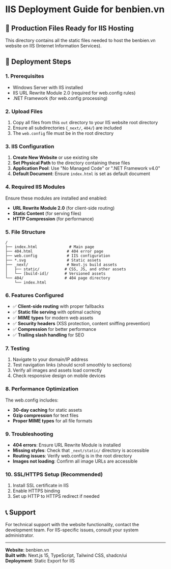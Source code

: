 # IIS Deployment Guide for benbien.vn

## 📁 Production Files Ready for IIS Hosting

This directory contains all the static files needed to host the benbien.vn website on IIS (Internet Information Services).

## 🚀 Deployment Steps

### 1. Prerequisites
- Windows Server with IIS installed
- IIS URL Rewrite Module 2.0 (required for web.config rules)
- .NET Framework (for web.config processing)

### 2. Upload Files
1. Copy all files from this `out` directory to your IIS website root directory
2. Ensure all subdirectories (`_next/`, `404/`) are included
3. The `web.config` file must be in the root directory

### 3. IIS Configuration
1. **Create New Website** or use existing site
2. **Set Physical Path** to the directory containing these files
3. **Application Pool**: Use "No Managed Code" or ".NET Framework v4.0"
4. **Default Document**: Ensure `index.html` is set as default document

### 4. Required IIS Modules
Ensure these modules are installed and enabled:
- **URL Rewrite Module 2.0** (for client-side routing)
- **Static Content** (for serving files)
- **HTTP Compression** (for performance)

### 5. File Structure
```
/
├── index.html              # Main page
├── 404.html               # 404 error page
├── web.config             # IIS configuration
├── *.svg                  # Static assets
├── _next/                 # Next.js build assets
│   ├── static/           # CSS, JS, and other assets
│   └── [build-id]/       # Versioned assets
└── 404/                  # 404 page directory
    └── index.html
```

### 6. Features Configured
- ✅ **Client-side routing** with proper fallbacks
- ✅ **Static file serving** with optimal caching
- ✅ **MIME types** for modern web assets
- ✅ **Security headers** (XSS protection, content sniffing prevention)
- ✅ **Compression** for better performance
- ✅ **Trailing slash handling** for SEO

### 7. Testing
1. Navigate to your domain/IP address
2. Test navigation links (should scroll smoothly to sections)
3. Verify all images and assets load correctly
4. Check responsive design on mobile devices

### 8. Performance Optimization
The web.config includes:
- **30-day caching** for static assets
- **Gzip compression** for text files
- **Proper MIME types** for all file formats

### 9. Troubleshooting
- **404 errors**: Ensure URL Rewrite Module is installed
- **Missing styles**: Check that `_next/static/` directory is accessible
- **Routing issues**: Verify web.config is in the root directory
- **Images not loading**: Confirm all image URLs are accessible

### 10. SSL/HTTPS Setup (Recommended)
1. Install SSL certificate in IIS
2. Enable HTTPS binding
3. Set up HTTP to HTTPS redirect if needed

## 📞 Support
For technical support with the website functionality, contact the development team.
For IIS-specific issues, consult your system administrator.

---
**Website**: benbien.vn  
**Built with**: Next.js 15, TypeScript, Tailwind CSS, shadcn/ui  
**Deployment**: Static Export for IIS
